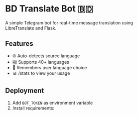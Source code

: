 # BD Translate Bot 🇧🇩

A simple Telegram bot for real-time message translation using LibreTranslate and Flask.

## Features
- 🌐 Auto-detects source language
- 🈯️ Supports 40+ languages
- 🧠 Remembers user language choice
- 📊 /stats to view your usage

## Deployment
1. Add `BOT_TOKEN` as environment variable
2. Install requirements:
